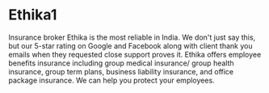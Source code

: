 # Ethika1
Insurance broker Ethika is the most reliable in India. We don't just say this, but our 5-star rating on Google and Facebook along with client thank you emails when they requested close support proves it. Ethika offers employee benefits insurance including group medical insurance/ group health insurance, group term plans, business liability insurance, and office package insurance. We can help you protect your employees.
